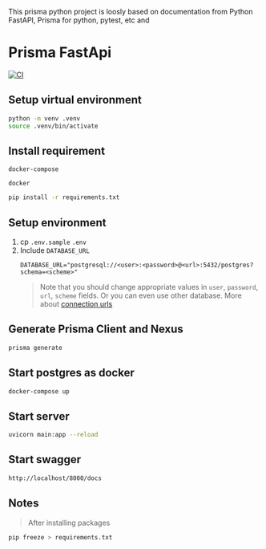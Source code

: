
This prisma python project is loosly based on documentation from Python FastAPI, Prisma for python, pytest, etc and

# Prisma FastApi

[![CI](https://github.com/prisma-korea/prisma-fastapi/actions/workflows/main.yml/badge.svg)](https://github.com/prisma-korea/prisma-fastapi/actions/workflows/main.yml)


## Setup virtual environment

```sh
python -m venv .venv
source .venv/bin/activate
```

## Install requirement

```docker-compose```

```docker```

```sh
pip install -r requirements.txt
```

## Setup environment
1. cp `.env.sample` `.env`
2. Include `DATABASE_URL`
   ```
   DATABASE_URL="postgresql://<user>:<password>@<url>:5432/postgres?schema=<scheme>"
   ```
   > Note that you should change appropriate values in `user`, `password`, `url`, `scheme` fields. Or you can even use other database. More about [connection urls](https://www.prisma.io/docs/reference/database-connectors/connection-urls)

## Generate Prisma Client and Nexus

```sh
prisma generate
```

## Start postgres as docker

```sh
docker-compose up
```


## Start server

```sh
uvicorn main:app --reload
```
## Start swagger

```sh
http://localhost/8000/docs
```

## Notes

> After installing packages

```sh
pip freeze > requirements.txt
```
